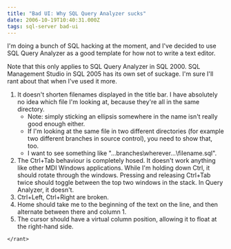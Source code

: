 ```yaml
---
title: "Bad UI: Why SQL Query Analyzer sucks"
date: 2006-10-19T10:40:31.000Z
tags: sql-server bad-ui
---
```

I'm doing a bunch of SQL hacking at the moment, and I've decided to use SQL Query Analyzer as a good template for how not to write a text editor.

Note that this only applies to SQL Query Analyzer in SQL 2000\. SQL Management Studio in SQL 2005 has its own set of suckage. I'm sure I'll rant about that when I've used it more.

1.  It doesn't shorten filenames displayed in the title bar. I have absolutely no idea which file I'm looking at,
     because they're all in the same directory.
     - Note: simply sticking an ellipsis somewhere in the name isn't really good enough either.
     - If I'm looking at the same file in two different directories (for example two different branches in source
       control), you need to show that, too.
     - I want to see something like "...branches\wherever\...\filename.sql".
2.  The Ctrl+Tab behaviour is completely hosed. It doesn't work anything like other MDI Windows applications. While I'm
    holding down Ctrl, it should rotate through the windows. Pressing and releasing Ctrl+Tab twice should toggle between
    the top two windows in the stack. In Query Analyzer, it doesn't.
3.  Ctrl+Left, Ctrl+Right are broken.
4.  Home should take me to the beginning of the text on the line, and then alternate between there and column 1.
5.  The cursor should have a virtual column position, allowing it to float at the right-hand side.

`</rant>`
